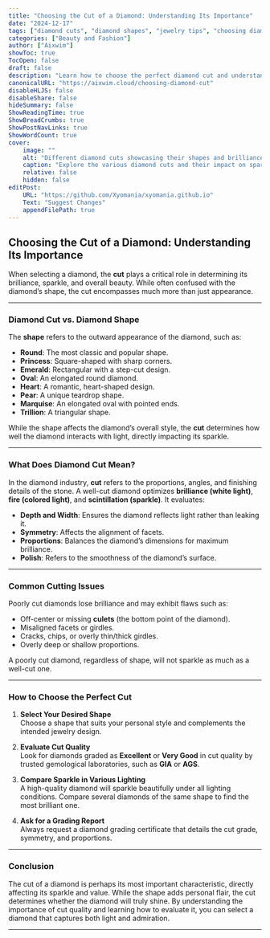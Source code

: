 ```yaml
---
title: "Choosing the Cut of a Diamond: Understanding Its Importance"
date: "2024-12-17"
tags: ["diamond cuts", "diamond shapes", "jewelry tips", "choosing diamonds", "diamond brilliance"]
categories: ["Beauty and Fashion"]
author: ["Aixwim"]
showToc: true
TocOpen: false
draft: false
description: "Learn how to choose the perfect diamond cut and understand the factors affecting its brilliance and value."
canonicalURL: "https://aixwim.cloud/choosing-diamond-cut"
disableHLJS: false
disableShare: false
hideSummary: false
ShowReadingTime: true
ShowBreadCrumbs: true
ShowPostNavLinks: true
ShowWordCount: true
cover:
    image: ""
    alt: "Different diamond cuts showcasing their shapes and brilliance"
    caption: "Explore the various diamond cuts and their impact on sparkle and value."
    relative: false
    hidden: false
editPost:
    URL: "https://github.com/Xyomania/xyomania.github.io"
    Text: "Suggest Changes"
    appendFilePath: true
---
```


## Choosing the Cut of a Diamond: Understanding Its Importance

When selecting a diamond, the **cut** plays a critical role in determining its brilliance, sparkle, and overall beauty. While often confused with the diamond’s shape, the cut encompasses much more than just appearance.

---

### **Diamond Cut vs. Diamond Shape**

The **shape** refers to the outward appearance of the diamond, such as:
- **Round**: The most classic and popular shape.
- **Princess**: Square-shaped with sharp corners.
- **Emerald**: Rectangular with a step-cut design.
- **Oval**: An elongated round diamond.
- **Heart**: A romantic, heart-shaped design.
- **Pear**: A unique teardrop shape.
- **Marquise**: An elongated oval with pointed ends.
- **Trillion**: A triangular shape.

While the shape affects the diamond’s overall style, the **cut** determines how well the diamond interacts with light, directly impacting its sparkle.

---

### **What Does Diamond Cut Mean?**

In the diamond industry, **cut** refers to the proportions, angles, and finishing details of the stone. A well-cut diamond optimizes **brilliance (white light)**, **fire (colored light)**, and **scintillation (sparkle)**. It evaluates:
- **Depth and Width**: Ensures the diamond reflects light rather than leaking it.
- **Symmetry**: Affects the alignment of facets.
- **Proportions**: Balances the diamond’s dimensions for maximum brilliance.
- **Polish**: Refers to the smoothness of the diamond’s surface.

---

### **Common Cutting Issues**
Poorly cut diamonds lose brilliance and may exhibit flaws such as:
- Off-center or missing **culets** (the bottom point of the diamond).
- Misaligned facets or girdles.
- Cracks, chips, or overly thin/thick girdles.
- Overly deep or shallow proportions.

A poorly cut diamond, regardless of shape, will not sparkle as much as a well-cut one.

---

### **How to Choose the Perfect Cut**

1. **Select Your Desired Shape**  
   Choose a shape that suits your personal style and complements the intended jewelry design.

2. **Evaluate Cut Quality**  
   Look for diamonds graded as **Excellent** or **Very Good** in cut quality by trusted gemological laboratories, such as **GIA** or **AGS**.

3. **Compare Sparkle in Various Lighting**  
   A high-quality diamond will sparkle beautifully under all lighting conditions. Compare several diamonds of the same shape to find the most brilliant one.

4. **Ask for a Grading Report**  
   Always request a diamond grading certificate that details the cut grade, symmetry, and proportions.

---

### **Conclusion**

The cut of a diamond is perhaps its most important characteristic, directly affecting its sparkle and value. While the shape adds personal flair, the cut determines whether the diamond will truly shine. By understanding the importance of cut quality and learning how to evaluate it, you can select a diamond that captures both light and admiration.

---
